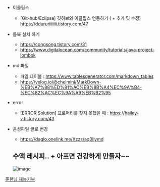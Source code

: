 
- 이클립스
  - [Git-hub/Eclipse] 깃허브와 이클립스 연동하기 ( + 추가 및 수정)
https://ddururiiiiiii.tistory.com/47

- 롬복 설치 하기<br>
  - https://congsong.tistory.com/31 <br>
  - https://www.digitalocean.com/community/tutorials/java-project-lombok

- md 파일 <br>
  - 파일 테이블 : https://www.tablesgenerator.com/markdown_tables <br>
  - https://velog.io/@chelmini/MarkDown-%EB%A7%88%ED%81%AC%EB%8B%A4%EC%9A%B4-%EC%82%AC%EC%9A%A9%EB%B2%95


- error
  - [ERROR Solution] 프로퍼티를 찾지 못했을 때 : https://hailey-v.tistory.com/43


- 음성파일 글로 변경
    - https://daglo.onelink.me/Xzzs/aq0liymd


  ## 수액 레시피.. + 아프면 건강하게 만들자~~
  ![image](https://github.com/InitTester/2024-study/assets/143479869/ffdaea3b-f121-4cce-9962-6301d1c91cb6)

<a href="https://youtube.com/playlist?list=PL5_A6zHzfYG07M1sYjjGN3Z63dGNs-ers&si=iD-VDi8UmzDBcgrk" target="_blank">준한님 재능기부</a>
